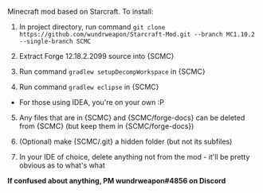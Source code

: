 Minecraft mod based on Starcraft. To install:  

1. In project directory, run command `git clone https://github.com/wundrweapon/Starcraft-Mod.git --branch MC1.10.2 --single-branch SCMC`  

2. Extract Forge 12.18.2.2099 source into {SCMC}  

3. Run command `gradlew setupDecompWorkspace` in {SCMC}  

4. Run command `gradlew eclipse` in {SCMC}  
 * For those using IDEA, you're on your own :P  

5. Any files that are in {SCMC} and {SCMC/forge-docs} can be deleted from {SCMC} (but keep them in {SCMC/forge-docs})  

6. (Optional) make {SCMC/.git} a hidden folder (but not its subfiles)  

7. In your IDE of choice, delete anything not from the mod - it'll be pretty obvious as to what's what  

**If confused about anything, PM wundrweapon#4856 on Discord**
